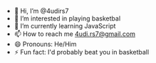 - 👋 Hi, I’m @4udirs7
- 👀 I’m interested in playing basketbal
- 🌱 I’m currently learning JavaScript
- 📫 How to reach me 4udi.rs7@gmail.com
- 😄 Pronouns: He/Him
- ⚡ Fun fact: I'd probably beat you in basketball 
